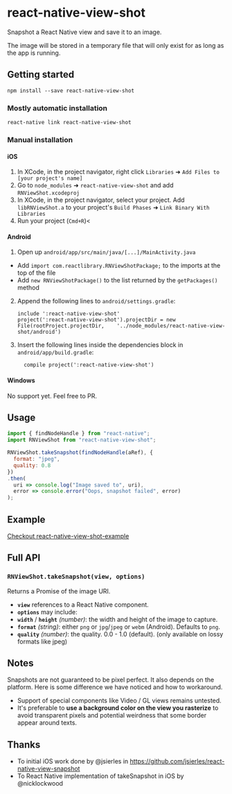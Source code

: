 
# react-native-view-shot

Snapshot a React Native view and save it to an image.

The image will be stored in a temporary file that will only exist for as long as the app is running.

## Getting started

```
npm install --save react-native-view-shot
```

### Mostly automatic installation

```
react-native link react-native-view-shot
```

### Manual installation

#### iOS

1. In XCode, in the project navigator, right click `Libraries` ➜ `Add Files to [your project's name]`
2. Go to `node_modules` ➜ `react-native-view-shot` and add `RNViewShot.xcodeproj`
3. In XCode, in the project navigator, select your project. Add `libRNViewShot.a` to your project's `Build Phases` ➜ `Link Binary With Libraries`
4. Run your project (`Cmd+R`)<

#### Android

1. Open up `android/app/src/main/java/[...]/MainActivity.java`
  - Add `import com.reactlibrary.RNViewShotPackage;` to the imports at the top of the file
  - Add `new RNViewShotPackage()` to the list returned by the `getPackages()` method
2. Append the following lines to `android/settings.gradle`:
  	```
  	include ':react-native-view-shot'
  	project(':react-native-view-shot').projectDir = new File(rootProject.projectDir, 	'../node_modules/react-native-view-shot/android')
  	```
3. Insert the following lines inside the dependencies block in `android/app/build.gradle`:
  	```
      compile project(':react-native-view-shot')
  	```

#### Windows

No support yet. Feel free to PR.

## Usage

```js
import { findNodeHandle } from "react-native";
import RNViewShot from "react-native-view-shot";

RNViewShot.takeSnapshot(findNodeHandle(aRef), {
  format: "jpeg",
  quality: 0.8
})
.then(
  uri => console.log("Image saved to", uri),
  error => console.error("Oops, snapshot failed", error)
);
```

## Example

[Checkout react-native-view-shot-example](https://github.com/gre/react-native-view-shot-example)

## Full API

### `RNViewShot.takeSnapshot(view, options)`

Returns a Promise of the image URI.

- **`view`** references to a React Native component.
- **`options`** may include:
 - **`width`** / **`height`** *(number)*: the width and height of the image to capture.
 - **`format`** *(string)*: either `png` or `jpg`/`jpeg` or `webm` (Android). Defaults to `png`.
 - **`quality`** *(number)*: the quality. 0.0 - 1.0 (default). (only available on lossy formats like jpeg)

## Notes

Snapshots are not guaranteed to be pixel perfect. It also depends on the platform. Here is some difference we have noticed and how to workaround.

- Support of special components like Video / GL views remains untested.
- It's preferable to **use a background color on the view you rasterize** to avoid transparent pixels and potential weirdness that some border appear around texts.

## Thanks

- To initial iOS work done by @jsierles in https://github.com/jsierles/react-native-view-snapshot
- To React Native implementation of takeSnapshot in iOS by @nicklockwood
